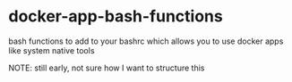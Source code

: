 # docker-app-bash-functions

bash functions to add to your bashrc which allows you to use docker apps like system native tools 

NOTE: still early, not sure how I want to structure this
